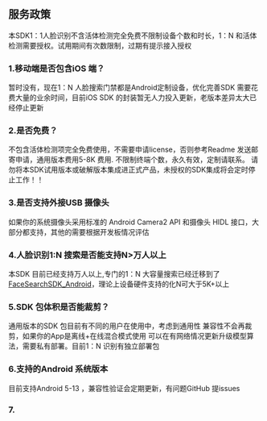 ##  服务政策

本SDK1：1人脸识别不含活体检测完全免费不限制设备个数和时长，1：N 和活体检测需要授权。试用期间有次数限制，过期有提示接入授权

### 1.移动端是否包含iOS 端？
  暂时没有，现在1：N 人脸搜索门禁都是Android定制设备，优化完善SDK 需要花费大量的业余时间，目前iOS SDK 的封装暂无人力投入更新，老版本差异太大已经停止更新

### 2.是否免费？
   不包含活体检测项完全免费使用，不需要申请license，否则参考Readme 发送邮寄申请，通用版本费用5-8K 费用.
   不限制终端个数，永久有效，定制请联系。
   请勿将本SDK试用版本或破解版本集成进正式产品，未授权的SDK集成将会定时停止工作！！

### 3.是否支持外接USB 摄像头
   如果你的系统摄像头采用标准的 Android Camera2 API 和摄像头 HIDL 接口，大部分都支持，其他的需要根据开发板情况评估

### 4.人脸识别1:N 搜索是否能支持N>万人以上
   本SDK 目前已经支持万人以上,专门的1：N 大容量搜索已经迁移到了[FaceSearchSDK_Android](https://github.com/AnyLifeZLB/FaceSearchSDK_Android)，理论上设备硬件支持的化N可大于5K+以上

### 5.SDK 包体积是否能裁剪？
   通用版本的SDK 包目前有不同的用户在使用中，考虑到通用性 兼容性不会再裁剪，如果你的App是离线+在线混合模式使用
   可以在有网络情况更新升级模型算法，需要私有部署。目前1：N 识别有独立部署包

### 6.支持的Android 系统版本
   目前支持Android 5-13 ，兼容性验证会定期更新，有问题GitHub 提issues
   
### 7.